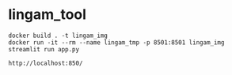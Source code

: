 # lingam_tool

~~~
docker build . -t lingam_img
docker run -it --rm --name lingam_tmp -p 8501:8501 lingam_img streamlit run app.py
~~~


~~~
http://localhost:850/
~~~
